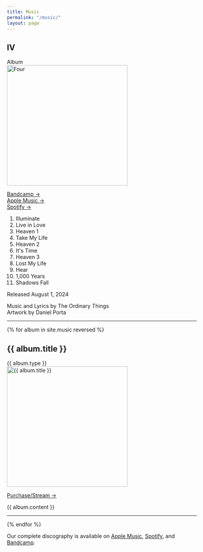 ```yaml
---
title: Music
permalink: "/music/"
layout: page
---
```


<h2>IV</h2>
<span class="music-type">Album</span>
<div class="row">
  <div class="grid-half">
    <a href="https://theordinarythings.bandcamp.com/album/iv">
      <img
        class="hover-askew"
        src="https://d2w9rnfcy7mm78.cloudfront.net/29790651/original_53b0b83161ee0c228c356b56d8d9840f.jpg?1722730956?bc=0"
        alt="Four"
        width="320"
        height="320"
    /></a>
    <p>
      <a href="https://theordinarythings.bandcamp.com/album/iv" class="more">Bandcamp &rarr;</a><br>
      <a href="https://music.apple.com/us/album/iv/1759902825" class="more">Apple Music &rarr;</a><br>
      <a href="https://open.spotify.com/album/41KH3qwfnbo7RDEaPNuWvN?si=ao6_7ULJQIKP6QXWwbul0Q" class="more"
        >Spotify &rarr;</a
      ><br>
    </p>
  </div>
  <div class="grid-half">
<ol>
<li>Illuminate</li>
<li>Live in Love</li>
<li>Heaven 1</li>
<li>Take My Life</li>
<li>Heaven 2</li>
<li>It's Time</li>
<li>Heaven 3</li>
<li>Lost My Life</li>
<li>Hear</li>
<li>1,000 Years</li>
<li>Shadows Fall</li>
</ol>

<p>Released August 1, 2024</p>

<p>Music and Lyrics by The Ordinary Things<br>
Artwork by Daniel Porta</p>
</div>
</div>
<hr />

{% for album in site.music reversed %}
<h2>{{ album.title }}</h2>
<span class="music-type">{{ album.type }}</span>
<div class="row">
  <div class="grid-half">
    <a href="{{ album.link }}">
      <img
        class="hover-askew"
        src="{{ album.image_path }}"
        alt="{{ album.title }}"
        width="320"
        height="320"
    /></a>
    <p>
      <a href="{{ album.link }}" class="more"
        >Purchase/Stream &rarr;</a
      >
    </p>
  </div>
  <div class="grid-half">{{ album.content }}</div>
</div>
<hr />
{% endfor %}

<p>
  Our complete discography is available on <a href="https://music.apple.com/us/artist/the-ordinary-things/1479755190">Apple Music</a>, <a href="https://open.spotify.com/artist/6OPNOPE1FtWA1dG7CwLPmz?si=N2bQxWjfStS3f8-fiOcutQ">Spotify</a>, and
  <a href="https://theordinarythings.bandcamp.com/music">Bandcamp</a
  >.
</p>
